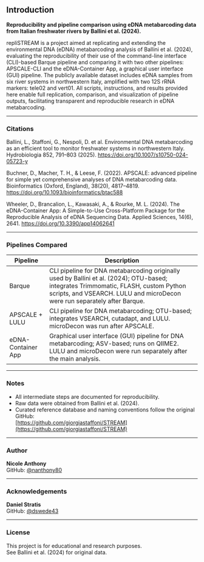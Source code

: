 ## Introduction

**Reproducibility and pipeline comparison using eDNA metabarcoding data from Italian freshwater rivers by Ballini et al. (2024).**

repliSTREAM is a project aimed at replicating and extending the environmental DNA (eDNA) metabarcoding analysis of Ballini et al. (2024), evaluating the reproducibility of their use of the command-line interface (CLI)-based Barque pipeline and comparing it with two other pipelines: APSCALE-CLI and the eDNA-Container App, a graphical user interface (GUI) pipeline. The publicly available dataset includes eDNA samples from six river systems in northwestern Italy, amplified with two 12S rRNA markers: tele02 and vert01. All scripts, instructions, and results provided here enable full replication, comparison, and visualization of pipeline outputs, facilitating transparent and reproducible research in eDNA metabarcoding.

---

### Citations  
Ballini, L., Staffoni, G., Nespoli, D. et al. Environmental DNA metabarcoding as an efficient tool to monitor freshwater systems in northwestern Italy. Hydrobiologia 852, 791–803 (2025). https://doi.org/10.1007/s10750-024-05723-y

Buchner, D., Macher, T. H., & Leese, F. (2022). APSCALE: advanced pipeline for simple yet comprehensive analyses of DNA metabarcoding data. Bioinformatics (Oxford, England), 38(20), 4817–4819. https://doi.org/10.1093/bioinformatics/btac588

Wheeler, D., Brancalion, L., Kawasaki, A., & Rourke, M. L. (2024). The eDNA-Container App: A Simple-to-Use Cross-Platform Package for the Reproducible Analysis of eDNA Sequencing Data. Applied Sciences, 14(6), 2641. https://doi.org/10.3390/app14062641


---

### Pipelines Compared

| Pipeline            | Description                                                                                 |
|---------------------|---------------------------------------------------------------------------------------------|
| Barque              | CLI pipeline for DNA metabarcoding originally used by Ballini et al. (2024); OTU-based; integrates Trimmomatic, FLASH, custom Python scripts, and VSEARCH. LULU and microDecon were run separately after Barque. |
| APSCALE + LULU      | CLI pipeline for DNA metabarcoding; OTU-based; integrates VSEARCH, cutadapt, and LULU. microDecon was run after APSCALE. |
| eDNA-Container App  | Graphical user interface (GUI) pipeline for DNA metabarcoding; ASV-based; runs on QIIME2. LULU and microDecon were run separately after the main analysis. |

---

### Notes

- All intermediate steps are documented for reproducibility.  
- Raw data were obtained from Ballini et al. (2024).  
- Curated reference database and naming conventions follow the original GitHub:  
  [https://github.com/giorgiastaffoni/STREAM](https://github.com/giorgiastaffoni/STREAM)

---

### Author  
**Nicole Anthony**  
GitHub: [@nanthony80](https://github.com/nanthony80)

---

### Acknowledgements  
**Daniel Stratis**  
GitHub: [@dswede43](https://github.com/dswede43)

---

### License  
This project is for educational and research purposes.  
See Ballini et al. (2024) for original data.
